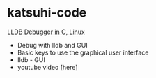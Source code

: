 # katsuhi-code

[LLDB Debugger in C, Linux](./lldb-debugger/Readme.md)
  - Debug with lldb and GUI
  - Basic keys to use the graphical user interface
  - lldb - GUI 
  - youtube video [here]
